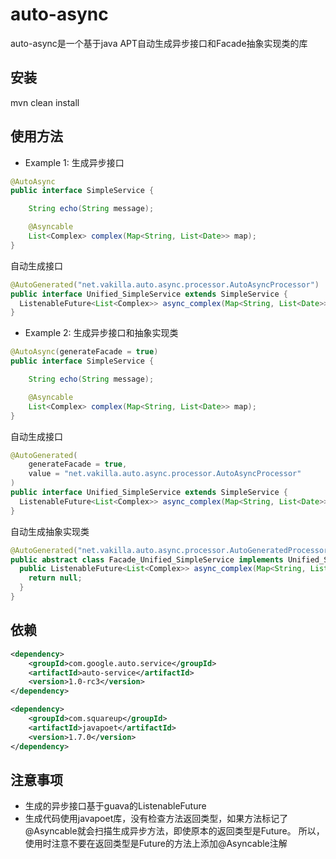 # auto-async
auto-async是一个基于java APT自动生成异步接口和Facade抽象实现类的库

## 安装
mvn clean install

## 使用方法

* Example 1: 生成异步接口

```java
@AutoAsync
public interface SimpleService {

    String echo(String message);

    @Asyncable
    List<Complex> complex(Map<String, List<Date>> map);
}
```
自动生成接口

```java
@AutoGenerated("net.vakilla.auto.async.processor.AutoAsyncProcessor")
public interface Unified_SimpleService extends SimpleService {
  ListenableFuture<List<Complex>> async_complex(Map<String, List<Date>> map);
}
```

* Example 2: 生成异步接口和抽象实现类

```java
@AutoAsync(generateFacade = true)
public interface SimpleService {

    String echo(String message);

    @Asyncable
    List<Complex> complex(Map<String, List<Date>> map);
}
```
自动生成接口

```java
@AutoGenerated(
    generateFacade = true,
    value = "net.vakilla.auto.async.processor.AutoAsyncProcessor"
)
public interface Unified_SimpleService extends SimpleService {
  ListenableFuture<List<Complex>> async_complex(Map<String, List<Date>> map);
}
```
自动生成抽象实现类

```java
@AutoGenerated("net.vakilla.auto.async.processor.AutoGeneratedProcessor")
public abstract class Facade_Unified_SimpleService implements Unified_SimpleService {
  public ListenableFuture<List<Complex>> async_complex(Map<String, List<Date>> map) {
    return null;
  }
}
```

## 依赖
```xml
<dependency>
    <groupId>com.google.auto.service</groupId>
    <artifactId>auto-service</artifactId>
    <version>1.0-rc3</version>
</dependency>

<dependency>
    <groupId>com.squareup</groupId>
    <artifactId>javapoet</artifactId>
    <version>1.7.0</version>
</dependency>
```

## 注意事项
* 生成的异步接口基于guava的ListenableFuture
* 生成代码使用javapoet库，没有检查方法返回类型，如果方法标记了@Asyncable就会扫描生成异步方法，即使原本的返回类型是Future。
所以，使用时注意不要在返回类型是Future的方法上添加@Asyncable注解